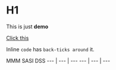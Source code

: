 # H1


This is just **demo** 

[Click this ](https://www.google.com)

Inline `code` has `back-ticks around` it.

MMM   SASI  DSS
--- | --- | ---
--- | --- | ---
